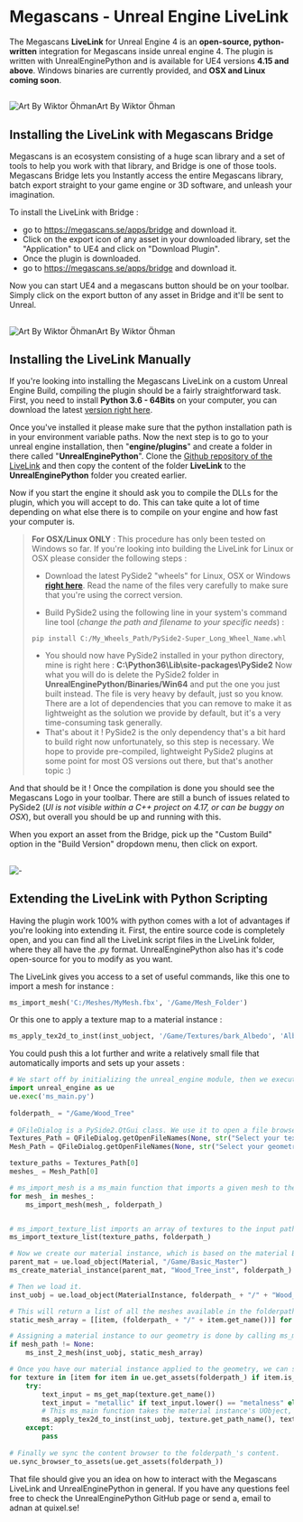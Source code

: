 # Megascans - Unreal Engine LiveLink

The Megascans **LiveLink** for Unreal Engine 4 is an **open-source, python-written** integration for Megascans inside unreal engine 4. The plugin is written with UnrealEnginePython and is available for UE4 versions **4.15 and above**.
Windows binaries are currently provided, and **OSX and Linux coming soon**.
##
![Art By Wiktor Öhman](https://cdnb.artstation.com/p/assets/images/images/011/106/221/large/wiktor-ohman-final-unbranded.jpg?1527869888)Art By Wiktor Öhman

## Installing the LiveLink with Megascans Bridge
Megascans is an ecosystem consisting of a huge scan library and a set of tools to help you work with that library, and Bridge is one of those tools.
Megascans Bridge lets you Instantly access the entire Megascans library, batch export straight to your game engine or 3D software, and unleash your imagination.

To install the LiveLink with Bridge :
- go to https://megascans.se/apps/bridge and download it.
- Click on the export icon of any asset in your downloaded library, set the "Application" to UE4 and click on "Download Plugin".
- Once the plugin is downloaded.
- go to https://megascans.se/apps/bridge and download it.

Now you can start UE4 and a megascans button should be on your toolbar. Simply click on the export button of any asset in Bridge and it'll be sent to Unreal.

##
![Art By Wiktor Öhman](https://cdnb.artstation.com/p/assets/images/images/010/357/747/large/wiktor-ohman-pubg.jpg?1523996697)Art By Wiktor Öhman

## Installing the LiveLink Manually
If you're looking into installing the Megascans LiveLink on a custom Unreal Engine Build, compiling the plugin should be a fairly straightforward task.
First, you need to install **Python 3.6 - 64Bits** on your computer, you can download the latest [version right here](https://www.python.org/downloads/).

Once you've installed it please make sure that the python installation path is in your environment variable paths.
Now the next step is to go to your unreal engine installation, then "**engine/plugins**" and create a folder in there called "**UnrealEnginePython**". Clone the [Github repository of the LiveLink](https://github.com/Quixel/Megascans-UE4LiveLink) and then copy the content of the folder **LiveLink** to the **UnrealEnginePython** folder you created earlier.

Now if you start the engine it should ask you to compile the DLLs for the plugin, which you will accept to do.
This can take quite a lot of time depending on what else there is to compile on your engine and how fast your computer is.

> **For OSX/Linux ONLY** : This procedure has only been tested on Windows so far. If you're looking into building the LiveLink for Linux or OSX please consider the following steps :
>
>  - Download the latest PySide2 "wheels" for Linux, OSX or Windows **[right here](http://download.qt.io/snapshots/ci/pyside/dev/latest/pyside2/)**. Read the name of the files very carefully to make sure that you're using the correct version.
>  
>  - Build PySide2 using the following line in your system's command line tool (*change the path and filename to your specific needs*) : 
> ```
> pip install C:/My_Wheels_Path/PySide2-Super_Long_Wheel_Name.whl
> ```
> - You should now have PySide2 installed in your python directory, mine is right here :
>      **C:\Python36\Lib\site-packages\PySide2**
> Now what you will do is delete the PySide2 folder in **UnrealEnginePython/Binaries/Win64** and put the one you just built instead.
> The file is very heavy by default, just so you know. There are a lot of dependencies that you can remove to make it as lightweight as the solution we provide by default, but it's a very time-consuming task generally.
> - That's about it ! PySide2 is the only dependency that's a bit hard to build right now unfortunately, so this step is necessary. We hope to provide pre-compiled, lightweight PySide2 plugins at some point for most OS versions out there, but that's another topic :) 

And that should be it ! Once the compilation is done you should see the Megascans Logo in your toolbar. There are still a bunch of issues related to PySide2 (*UI is not visible within a C++ project on 4.17, or can be buggy on OSX*), but overall you should be up and running with this.

When you export an asset from the Bridge, pick up the "Custom Build" option in the "Build Version" dropdown menu, then click on export.

##
![ - ](https://i.imgur.com/IrnXhDI.png)

## Extending the LiveLink with Python Scripting

Having the plugin work 100% with python comes with a lot of advantages if you're looking into extending it.
First, the entire source code is completely open, and you can find all the LiveLink script files in the LiveLink folder, where they all have the .py format.
UnrealEnginePython also has it's code open-source for you to modify as you want.

The LiveLink gives you access to a set of useful commands, like this one to import a mesh for instance :

```python
ms_import_mesh('C:/Meshes/MyMesh.fbx', '/Game/Mesh_Folder')
```
Or this one to apply a texture map to a material instance :

```python
ms_apply_tex2d_to_inst(inst_uobject, '/Game/Textures/bark_Albedo', 'Albedo')
```
You could push this a lot further and write a relatively small file that automatically imports and sets up your assets : 
```python
# We start off by initializing the unreal_engine module, then we execute the Megascans LiveLink's ms_main.
import unreal_engine as ue
ue.exec('ms_main.py')
 
folderpath_ = "/Game/Wood_Tree"
 
# QFileDialog is a PySide2.QtGui class. We use it to open a file browser for the texture maps and another one for the mesh files.
Textures_Path = QFileDialog.getOpenFileNames(None, str("Select your texture maps"), "", str("Image Files (*.png *.jpg)"))
Mesh_Path = QFileDialog.getOpenFileNames(None, str("Select your geometry files"), "", str("Image Files (*.fbx *.obj)"))

texture_paths = Textures_Path[0]
meshes_ = Mesh_Path[0]

# ms_import_mesh is a ms_main function that imports a given mesh to the input path folderpath_.
for mesh_ in meshes_:
    ms_import_mesh(mesh_, folderpath_)


# ms_import_texture_list imports an array of textures to the input path folderpath_.
ms_import_texture_list(texture_paths, folderpath_)

# Now we create our material instance, which is based on the material Basic_Master.
parent_mat = ue.load_object(Material, "/Game/Basic_Master")
ms_create_material_instance(parent_mat, "Wood_Tree_inst", folderpath_)

# Then we load it.
inst_uobj = ue.load_object(MaterialInstance, folderpath_ + "/" + "Wood_Tree_inst")

# This will return a list of all the meshes available in the folderpath_ folder.
static_mesh_array = [[item, (folderpath_ + "/" + item.get_name())] for item in ue.get_assets(folderpath_) if item.is_a(StaticMesh)]

# Assigning a material instance to our geometry is done by calling ms_main's ms_inst_2_mesh function.
if mesh_path != None:
    ms_inst_2_mesh(inst_uobj, static_mesh_array)

# Once you have our material instance applied to the geometry, we can start applying the textures from texture_paths to the material instance.
for texture in [item for item in ue.get_assets(folderpath_) if item.is_a(Texture2D)]:
    try:
        text_input = ms_get_map(texture.get_name())
        text_input = "metallic" if text_input.lower() == "metalness" else text_input
        # This ms_main function takes the material instance's UObject, the texture's name and an str of the map type (albedo, normal, etc...).
        ms_apply_tex2d_to_inst(inst_uobj, texture.get_path_name(), text_input)
    except:
        pass
 
# Finally we sync the content browser to the folderpath_'s content.
ue.sync_browser_to_assets(ue.get_assets(folderpath_))

```



That file should give you an idea on how to interact with the Megascans LiveLink and UnrealEnginePython in general. If you have any questions feel free to check the UnrealEnginePython GitHub page or send a, email to adnan at quixel.se!

